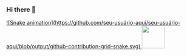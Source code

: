 ### Hi there 👋
<div>
<a href="https://github.com/seu-usuário-aqui">
![Snake animation](https://github.com/seu-usuário-aqui/seu-usuário-aqui/blob/output/github-contribution-grid-snake.svg)
<img height="60em" src="https://github-readme-stats.vercel.app/api?username=kayua&show_icons=true&theme=dracula&include_all_commits=true&count_private=true"/>
</div>
<!--
**kayua/kayua** is a ✨ _special_ ✨ repository because its `README.md` (this file) appears on your GitHub profile.

Here are some ideas to get you started:

- 🔭 I’m currently working on ...
- 🌱 I’m currently learning ...
- 👯 I’m looking to collaborate on ...
- 🤔 I’m looking for help with ...
- 💬 Ask me about ...
- 📫 How to reach me: ...
- 😄 Pronouns: ...
- ⚡ Fun fact: ...
-->
